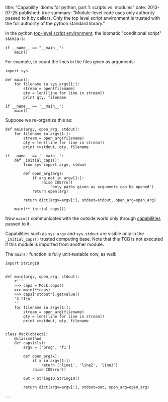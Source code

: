 title: "Capability idioms for python, part 1: scripts vs. modules"
date: 2013-07-25
published: true
summary: "Module-level code uses only authority passed to it by
         callers.  Only the top level script environment is trusted
         with the full authority of the python standard library."


In the python [top-level script
environment](http://docs.python.org/2/library/__main__.html), the
idomatic "conditional script" stanza is:

    if __name__ == "__main__":
        main()

For example, to count the lines in the files given as arguments:

    import sys

    def main():
        for filename in sys.argv[1:]:
            stream = open(filename)
            qty = len([line for line in stream])
            print qty, filename

    if __name__ == '__main__':
        main()

Suppose we re-organize this as:

    def main(argv, open_arg, stdout):
        for filename in argv[1:]:
            stream = open_arg(filename)
            qty = len([line for line in stream])
            print >>stdout, qty, filename

    if __name__ == '__main__':
        def _initial_caps():
            from sys import argv, stdout

            def open_arg(arg):
                if arg not in argv[1:]:
                    raise IOError(
                        'only paths given as arguments can be opened')
                return open(arg)

            return dict(argv=argv[:], stdout=stdout, open_arg=open_arg)

        main(**_initial_caps())

Now `main()` communicates with the outside world only through
[capabilities](http://erights.org/elib/capability/ode/ode-capabilities.html)
passed to it.

Capabilities such as `sys.argv` and `sys.stdout` are visible only
in the `_initial_caps()` trusted computing base. Note that this TCB
is not executed if this module is imported from another module.

The `main()` function is fully unit-testable now, as well:

    import StringIO


    def main(argv, open_arg, stdout):
        r'''
        >>> caps = Mock.caps()
        >>> main(**caps)
        >>> caps['stdout'].getvalue()
        '3 f1\n'
        '''
        for filename in argv[1:]:
            stream = open_arg(filename)
            qty = len([line for line in stream])
            print >>stdout, qty, filename


    class Mock(object):
        @classmethod
        def caps(cls):
            argv = ['prog', 'f1']

            def open_arg(x):
                if x in argv[1:]:
                    return ['line1', 'line2', 'line3']
                raise IOError()

            out = StringIO.StringIO()

            return dict(argv=argv[:], stdout=out, open_arg=open_arg)

    ...
